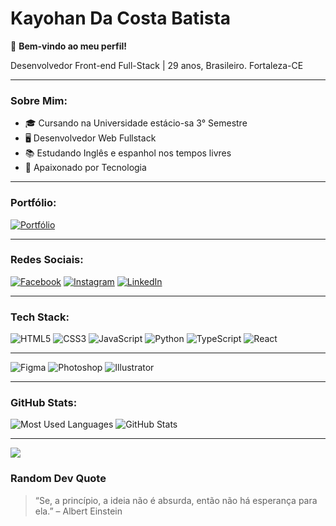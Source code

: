 # Kayohan Da Costa Batista

👋 **Bem-vindo ao meu perfil!**

Desenvolvedor Front-end Full-Stack | 29 anos, Brasileiro. 
Fortaleza-CE

---

### Sobre Mim:
- 🎓 Cursando na Universidade estácio-sa 3° Semestre
- 🖥️ Desenvolvedor Web Fullstack 
- 📚 Estudando Inglês e espanhol nos tempos livres
- 🚀 Apaixonado por Tecnologia

---

### Portfólio:
[![Portfólio](https://img.shields.io/badge/Portfólio-%23000000.svg?&style=for-the-badge&logo=codepen&logoColor=white)](https://kayohancostadev.netlify.app/)

---

### Redes Sociais:
[![Facebook](https://img.shields.io/badge/Facebook-%231877F2.svg?&style=for-the-badge&logo=facebook&logoColor=white)](https://www.facebook.com/kayohan.costa/)
[![Instagram](https://img.shields.io/badge/Instagram-%23E4405F.svg?&style=for-the-badge&logo=instagram&logoColor=white)](https://www.instagram.com/kayohancosta_/)
[![LinkedIn](https://img.shields.io/badge/LinkedIn-%230077B5.svg?&style=for-the-badge&logo=linkedin&logoColor=white)](https://www.linkedin.com/in/kayoha-costa-1b2a38173/)

---

### Tech Stack:
![HTML5](https://img.shields.io/badge/-HTML5-333333?style=flat&logo=HTML5)
![CSS3](https://img.shields.io/badge/-CSS3-333333?style=flat&logo=CSS3)
![JavaScript](https://img.shields.io/badge/-JavaScript-333333?style=flat&logo=javascript)
![Python](https://img.shields.io/badge/-Python-333333?style=flat&logo=python)
![TypeScript](https://img.shields.io/badge/-TypeScript-333333?style=flat&logo=typescript)
![React](https://img.shields.io/badge/-React-333333?style=flat&logo=react)

---

![Figma](https://img.shields.io/badge/-Figma-333333?style=flat&logo=figma)
![Photoshop](https://img.shields.io/badge/-Photoshop-333333?style=flat&logo=adobe-photoshop)
![Illustrator](https://img.shields.io/badge/-Illustrator-333333?style=flat&logo=adobe-illustrator)

---

### GitHub Stats:
![Most Used Languages](https://github-readme-stats.vercel.app/api/top-langs/?username=KayohanCosta&layout=compact&theme=dark)
![GitHub Stats](https://github-readme-stats.vercel.app/api?username=KayohanCosta&show_icons=true&theme=dark)

---

[![](https://visitcount.itsvg.in/api?id=KayohanCosta&label=Profile%20Views&color=12&icon=5&pretty=true)](https://visitcount.itsvg.in)

### Random Dev Quote
> “Se, a princípio, a ideia não é absurda, então não há esperança para ela.” – Albert Einstein

